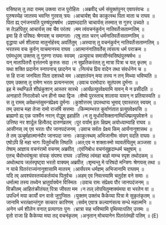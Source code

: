 

  
वसिष्ठस् तु तदा रामम् उक्त्वा राज पुरोहितः ।अब्रवीद् धर्म संयुक्तंपुनर् एवापरंवचः  ॥   
पुरुषस्येह जातस्य भवन्ति गुरवस् त्रयः ।आचार्यश् चैव काकुत्स्थ पिता माता च राघव  ॥   
पिता ह्य् एनंजनयति पुरुषंपुरुषर्षभ ।प्रज्ञाम्ददाति चाचार्यस् तस्मात् स गुरुर् उच्यते  ॥   
स तेऽहंपितुर् आचार्यस् तव चैव परंतप ।मम त्वंवचनंकुर्वन् नातिवर्तेःसताम्गतिम्  ॥   
इमा हि ते परिषदः श्रेणयश् च समागताः ।एषु तात चरन् धर्मंनातिवर्तेःसताम्गतिम्  ॥   
वृद्धाया धर्म शीलाया मातुर्नार्हस्य् अवर्तितुम् ।अस्यास् तु वचनंकुर्वन् नातिवर्तेःसताम्गतिम्  ॥   
भरतस्य वचः कुर्वन् याचमानस्य राघव ।आत्मानंनातिवर्तेस् त्वंसत्य धर्म पराक्रम  ॥   
एवंमधुरम् उक्तस् तु गुरुणा राघवः स्वयम् ।प्रत्युवाच समासीनंवसिष्ठंपुरुषर्षभः  ॥   
यन् मातापितरौ वृत्तंतनये कुरुतः सदा ।न सुप्रतिकरंतत् तु मात्रा पित्रा च यत् कृतम्  ॥   
यथा शक्ति प्रदानेन स्नापनाच् छादनेन च ।नित्यंच प्रिय वादेन तथा संवर्धनेन च  ॥   
स हि राजा जनयिता पिता दशरथो मम ।आज्ञातंयन् मया तस्य न तन् मिथ्या भविष्यति  ॥   
एवम् उक्तस् तु रामेण भरतः प्रत्यनन्तरम् ।उवाच परमोदारः सूतंपरम दुर्मनाः  ॥   
इह मे स्थण्डिले शीघ्रंकुशान् आस्तर सारथे ।आर्यंप्रत्युपवेक्ष्यामि यावन् मे न प्रसीदति  ॥   
अनाहारो निरालोको धन हीनो यथा द्विजः ।शेष्ये पुरस्ताच् शालाया यावन् न प्रतियास्यति  ॥   
स तु रामम् अवेक्षन्तंसुमन्त्रंप्रेक्ष्य दुर्मनाः ।कुशोत्तरम् उपस्थाप्य भूमाव् एवास्तरत् स्वयम्  ॥   
तम् उवाच महा तेजा रामो राजर्षि सत्तमाः ।किम्माम्भरत कुर्वाणंतात प्रत्युपवेक्ष्यसि  ॥   
ब्राह्मणो ह्य् एक पार्श्वेन नरान् रोद्धुम् इहार्हति ।न तु मूर्धावसिक्तानाम्विधिष्प्रत्युपवेशने  ॥   
उत्तिष्ठ नर शार्दूल हित्वैतद् दारुणंव्रतम् ।पुर वर्याम् इतः क्षिप्रम् अयोध्याम्याहि राघव  ॥   
आसीनस् त्व् एव भरतः पौर जानपदंजनम् ।उवाच सर्वतः प्रेक्ष्य किम् आर्यंनानुशासथ  ॥   
ते तम् ऊचुर्महात्मानंपौर जानपदा जनाः ।काकुत्स्थम् अभिजानीमः संयग् वदति राघवः  ॥   
एषोऽपि हि महा भागः पितुर्वचसि तिष्ठति ।अत;एव न शक्ताःस्मो व्यावर्तयितुम् अञ्जसा  ॥   
तेषाम् आज्ञाय वचनंरामो वचनम् अब्रवीत् ।एवंनिबोध वचनंसुहृदाम्धर्म चक्षुषाम्  ॥   
एतच् चैवोभयंश्रुत्वा संयक् संपश्य राघव ।उत्तिष्ठ त्वंमहा बाहो माम्च स्पृश तथोदकम्  ॥   
अथोत्थाय जलंस्पृष्ट्वा भरतो वाक्यम् अब्रवीत् ।शृम्वन्तु मे परिषदो मन्त्रिणः श्रेणयस् तथा  ॥   
न याचे पितरंराज्यंनानुशासामि मातरम् ।आर्यंपरम धर्मज्ञम् अभिजानामि राघवम्  ॥   
यदि त्व् अवश्यंवस्तव्यंकर्तव्यंच पितुर्वचः ।अहम् एव निवत्स्यामि चतुर्दश वने समाः  ॥   
धर्मात्मा तस्य तथ्येन भ्रातुर्वाक्येन विस्मितः ।उवाच रामः संप्रेक्ष्य पौर जानपदंजनम्  ॥   
विक्रीतम् आहितंक्रीतंयत् पित्रा जीवता मम ।न तल् लोपयितुम्शक्यंमया वा भरतेन वा  ॥   
उपधिर्न मया कार्यो वन वासे जुगुप्सितः ।युक्तम् उक्तंच कैकेय्या पित्रा मे सुकृतंकृतम्  ॥   
जानामि भरतंक्षान्तंगुरु सत्कार कारिणम् ।सर्वम् एवात्र कल्याणंसत्य सन्धे महात्मनि  ॥   
अनेन धर्म शीलेन वनात् प्रत्यागतः पुनः ।भ्रात्रा सह भविष्यामि पृथिव्याःपतिर् उत्तमः  ॥   
वृतो राजा हि कैकेय्या मया तद् वचनंकृतम् ।अनृतान् मोचयानेन पितरंतंमही पतिम्  ॥ (E)  
